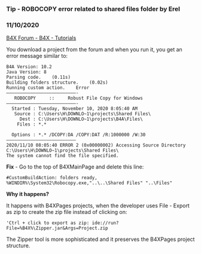 ###  Tip - ROBOCOPY error related to shared files folder by Erel
### 11/10/2020
[B4X Forum - B4X - Tutorials](https://www.b4x.com/android/forum/threads/124408/)

You download a project from the forum and when you run it, you get an error message similar to:  
  

```B4X
B4A Version: 10.2  
Java Version: 8  
Parsing code.    (0.11s)  
Building folders structure.    (0.02s)  
Running custom action.    Error  
——————————————————————————-  
   ROBOCOPY     ::     Robust File Copy for Windows                               
——————————————————————————-  
  Started : Tuesday, November 10, 2020 8:05:40 AM  
   Source : C:\Users\H\DOWNLO~1\projects\Shared Files\  
     Dest : C:\Users\H\DOWNLO~1\projects\B4A\Files\  
    Files : *.*  
          
  Options : *.* /DCOPY:DA /COPY:DAT /R:1000000 /W:30  
——————————————————————————  
2020/11/10 08:05:40 ERROR 2 (0x00000002) Accessing Source Directory C:\Users\H\DOWNLO~1\projects\Shared Files\  
The system cannot find the file specified.
```

  
  
**Fix** - Go to the top of B4XMainPage and delete this line:  

```B4X
#CustomBuildAction: folders ready, %WINDIR%\System32\Robocopy.exe,"..\..\Shared Files" "..\Files"
```

  
  
**Why it happens?**  
  
It happens with B4XPages projects, when the developer uses File - Export as zip to create the zip file instead of clicking on:  

```B4X
'Ctrl + click to export as zip: ide://run?File=%B4X%\Zipper.jar&Args=Project.zip
```

  
The Zipper tool is more sophisticated and it preserves the B4XPages project structure.